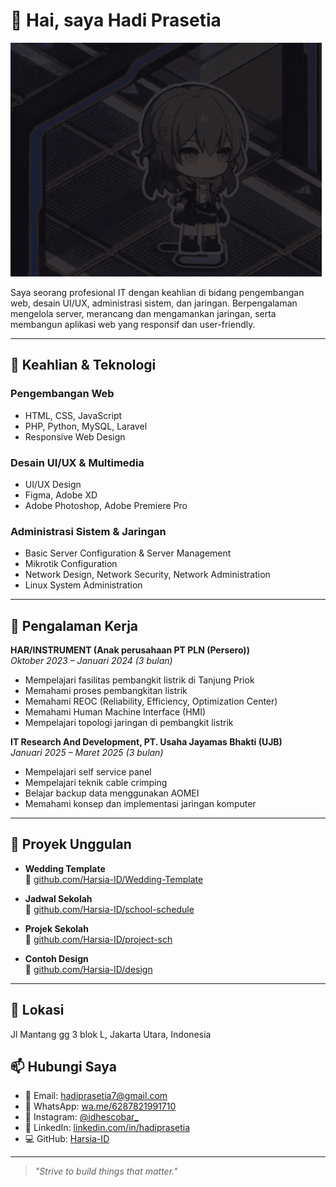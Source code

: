 # 👋 Hai, saya Hadi Prasetia

![Welcome](https://raw.githubusercontent.com/Harsia-ID/about-me/refs/heads/main/stelle.gif)

Saya seorang profesional IT dengan keahlian di bidang pengembangan web, desain UI/UX, administrasi sistem, dan jaringan. Berpengalaman mengelola server, merancang dan mengamankan jaringan, serta membangun aplikasi web yang responsif dan user-friendly.

---

## 🔧 Keahlian & Teknologi

### Pengembangan Web
- HTML, CSS, JavaScript  
- PHP, Python, MySQL, Laravel  
- Responsive Web Design  

### Desain UI/UX & Multimedia
- UI/UX Design  
- Figma, Adobe XD  
- Adobe Photoshop, Adobe Premiere Pro  

### Administrasi Sistem & Jaringan
- Basic Server Configuration & Server Management  
- Mikrotik Configuration  
- Network Design, Network Security, Network Administration  
- Linux System Administration  

---

## 💼 Pengalaman Kerja

**HAR/INSTRUMENT (Anak perusahaan PT PLN (Persero))**  
_Oktober 2023 – Januari 2024 (3 bulan)_  
- Mempelajari fasilitas pembangkit listrik di Tanjung Priok  
- Memahami proses pembangkitan listrik  
- Memahami REOC (Reliability, Efficiency, Optimization Center)  
- Memahami Human Machine Interface (HMI)  
- Mempelajari topologi jaringan di pembangkit listrik  

**IT Research And Development, PT. Usaha Jayamas Bhakti (UJB)**  
_Januari 2025 – Maret 2025 (3 bulan)_  
- Mempelajari self service panel  
- Mempelajari teknik cable crimping  
- Belajar backup data menggunakan AOMEI  
- Memahami konsep dan implementasi jaringan komputer  

---

## 🚀 Proyek Unggulan

- **Wedding Template**  
  📂 [github.com/Harsia-ID/Wedding-Template](https://github.com/Harsia-ID/Wedding-Template)

- **Jadwal Sekolah**  
  📂 [github.com/Harsia-ID/school-schedule](https://github.com/Harsia-ID/school-schedule)

- **Projek Sekolah**  
  📂 [github.com/Harsia-ID/project-sch](https://github.com/Harsia-ID/project-sch)

- **Contoh Design**  
  📂 [github.com/Harsia-ID/design](https://github.com/Harsia-ID/design)

---

## 📍 Lokasi
Jl Mantang gg 3 blok L, Jakarta Utara, Indonesia

## 📫 Hubungi Saya
- 📧 Email: [hadiprasetia7@gmail.com](mailto:hadiprasetia7@gmail.com)  
- 📱 WhatsApp: [wa.me/6287821991710](https://wa.me/6287821991710)  
- 📸 Instagram: [@idhescobar_](https://instagram.com/idhescobar_)  
- 🔗 LinkedIn: [linkedin.com/in/hadiprasetia](https://www.linkedin.com/in/hadi-prasetia-300044365)  
- 💻 GitHub: [Harsia-ID](https://github.com/Harsia-ID)  

---

> _"Strive to build things that matter."_
